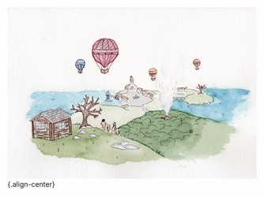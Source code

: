 <!-- TITLE: Session 7 - Prince Rupert's Island Games -->
![04 Prince Ruperts Island Games](/uploads/04-prince-ruperts-island-games.png "04 Prince Ruperts Island Games"){.align-center}